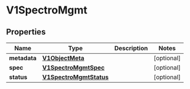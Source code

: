 # V1SpectroMgmt

## Properties
Name | Type | Description | Notes
------------ | ------------- | ------------- | -------------
**metadata** | [**V1ObjectMeta**](V1ObjectMeta.md) |  |  [optional]
**spec** | [**V1SpectroMgmtSpec**](V1SpectroMgmtSpec.md) |  |  [optional]
**status** | [**V1SpectroMgmtStatus**](V1SpectroMgmtStatus.md) |  |  [optional]
